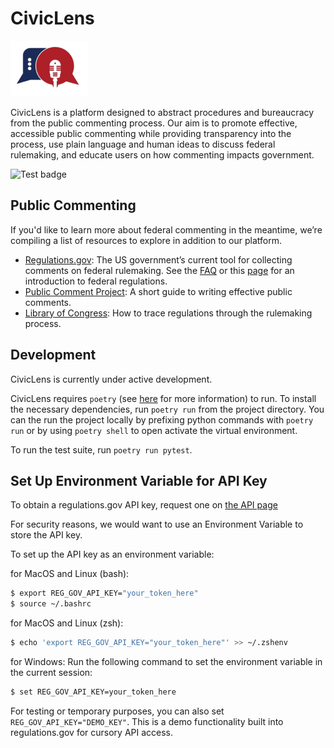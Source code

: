 
# CivicLens

![logo](docs/assets/logo.png)

CivicLens is a platform designed to abstract procedures and bureaucracy from the public commenting process. Our aim is to promote effective, accessible public commenting while providing transparency into the process, use plain language and human ideas to discuss federal rulemaking, and educate users on how commenting impacts government.

![Test badge](https://github.com/uchicago-capp-30320/CivicLens/actions/workflows/lint-test.yml/badge.svg)

## Public Commenting

If you'd like to learn more about federal commenting in the meantime, we’re compiling a list of resources to explore in addition to our platform.
- [Regulations.gov](https://www.regulations.gov/): The US government’s current tool for collecting comments on federal rulemaking. See the [FAQ](https://www.regulations.gov/faq) or this [page](https://www.regulations.gov/learn) for an introduction to federal regulations.
- [Public Comment Project](https://publiccommentproject.org/how-to): A short guide to writing effective public comments.
- [Library of Congress](https://guides.loc.gov/trace-federal-regulations/docket-information): How to trace regulations through the rulemaking process.


## Development  

CivicLens is currently under active development. 

CivicLens requires `poetry` (see [here](https://python-poetry.org/) for more information) to run. To install the necessary dependencies, run `poetry run` from the project directory. You can the run the project locally by prefixing python commands with `poetry run` or by using `poetry shell` to open activate the virtual environment. 

To run the test suite, run `poetry run pytest`. 


## Set Up Environment Variable for API Key
To obtain a regulations.gov API key, request one on [the API page](https://open.gsa.gov/api/regulationsgov/#getting-started)

For security reasons, we would want to use an Environment Variable to store the API key.

To set up the API key as an environment variable:

for MacOS and Linux (bash):
```bash
$ export REG_GOV_API_KEY="your_token_here"
$ source ~/.bashrc
```

for MacOS and Linux (zsh):
```zsh
$ echo 'export REG_GOV_API_KEY="your_token_here"' >> ~/.zshenv
```

for Windows:
Run the following command to set the environment variable in the current session:
```bash
$ set REG_GOV_API_KEY=your_token_here
```

For testing or temporary purposes, you can also set ```REG_GOV_API_KEY="DEMO_KEY"```. This is a demo functionality built into regulations.gov for cursory API access. 

